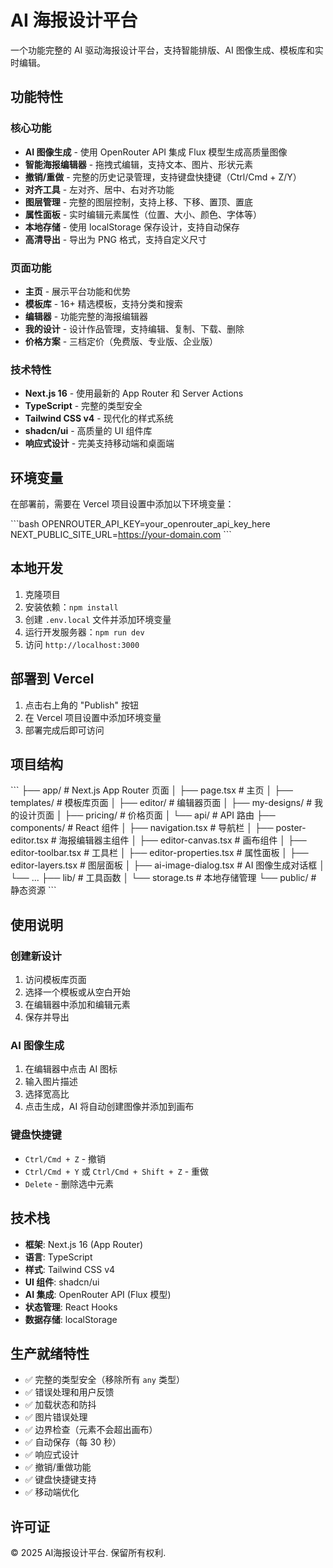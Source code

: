 # AI 海报设计平台

一个功能完整的 AI 驱动海报设计平台，支持智能排版、AI 图像生成、模板库和实时编辑。

## 功能特性

### 核心功能
- **AI 图像生成** - 使用 OpenRouter API 集成 Flux 模型生成高质量图像
- **智能海报编辑器** - 拖拽式编辑，支持文本、图片、形状元素
- **撤销/重做** - 完整的历史记录管理，支持键盘快捷键（Ctrl/Cmd + Z/Y）
- **对齐工具** - 左对齐、居中、右对齐功能
- **图层管理** - 完整的图层控制，支持上移、下移、置顶、置底
- **属性面板** - 实时编辑元素属性（位置、大小、颜色、字体等）
- **本地存储** - 使用 localStorage 保存设计，支持自动保存
- **高清导出** - 导出为 PNG 格式，支持自定义尺寸

### 页面功能
- **主页** - 展示平台功能和优势
- **模板库** - 16+ 精选模板，支持分类和搜索
- **编辑器** - 功能完整的海报编辑器
- **我的设计** - 设计作品管理，支持编辑、复制、下载、删除
- **价格方案** - 三档定价（免费版、专业版、企业版）

### 技术特性
- **Next.js 16** - 使用最新的 App Router 和 Server Actions
- **TypeScript** - 完整的类型安全
- **Tailwind CSS v4** - 现代化的样式系统
- **shadcn/ui** - 高质量的 UI 组件库
- **响应式设计** - 完美支持移动端和桌面端

## 环境变量

在部署前，需要在 Vercel 项目设置中添加以下环境变量：

\`\`\`bash
OPENROUTER_API_KEY=your_openrouter_api_key_here
NEXT_PUBLIC_SITE_URL=https://your-domain.com
\`\`\`

## 本地开发

1. 克隆项目
2. 安装依赖：`npm install`
3. 创建 `.env.local` 文件并添加环境变量
4. 运行开发服务器：`npm run dev`
5. 访问 `http://localhost:3000`

## 部署到 Vercel

1. 点击右上角的 "Publish" 按钮
2. 在 Vercel 项目设置中添加环境变量
3. 部署完成后即可访问

## 项目结构

\`\`\`
├── app/                    # Next.js App Router 页面
│   ├── page.tsx           # 主页
│   ├── templates/         # 模板库页面
│   ├── editor/            # 编辑器页面
│   ├── my-designs/        # 我的设计页面
│   ├── pricing/           # 价格页面
│   └── api/               # API 路由
├── components/            # React 组件
│   ├── navigation.tsx     # 导航栏
│   ├── poster-editor.tsx  # 海报编辑器主组件
│   ├── editor-canvas.tsx  # 画布组件
│   ├── editor-toolbar.tsx # 工具栏
│   ├── editor-properties.tsx # 属性面板
│   ├── editor-layers.tsx  # 图层面板
│   ├── ai-image-dialog.tsx # AI 图像生成对话框
│   └── ...
├── lib/                   # 工具函数
│   └── storage.ts         # 本地存储管理
└── public/                # 静态资源
\`\`\`

## 使用说明

### 创建新设计
1. 访问模板库页面
2. 选择一个模板或从空白开始
3. 在编辑器中添加和编辑元素
4. 保存并导出

### AI 图像生成
1. 在编辑器中点击 AI 图标
2. 输入图片描述
3. 选择宽高比
4. 点击生成，AI 将自动创建图像并添加到画布

### 键盘快捷键
- `Ctrl/Cmd + Z` - 撤销
- `Ctrl/Cmd + Y` 或 `Ctrl/Cmd + Shift + Z` - 重做
- `Delete` - 删除选中元素

## 技术栈

- **框架**: Next.js 16 (App Router)
- **语言**: TypeScript
- **样式**: Tailwind CSS v4
- **UI 组件**: shadcn/ui
- **AI 集成**: OpenRouter API (Flux 模型)
- **状态管理**: React Hooks
- **数据存储**: localStorage

## 生产就绪特性

- ✅ 完整的类型安全（移除所有 `any` 类型）
- ✅ 错误处理和用户反馈
- ✅ 加载状态和防抖
- ✅ 图片错误处理
- ✅ 边界检查（元素不会超出画布）
- ✅ 自动保存（每 30 秒）
- ✅ 响应式设计
- ✅ 撤销/重做功能
- ✅ 键盘快捷键支持
- ✅ 移动端优化

## 许可证

© 2025 AI海报设计平台. 保留所有权利.
